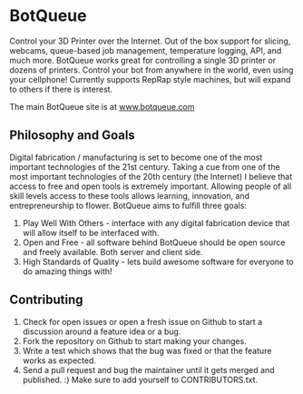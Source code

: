 BotQueue
========

Control your 3D Printer over the Internet.  Out of the box support for slicing, webcams, queue-based job management, temperature logging, API, and much more.  BotQueue works great for controlling a single 3D printer or dozens of printers.  Control your bot from anywhere in the world, even using your cellphone!  Currently supports RepRap style machines, but will expand to others if there is interest.

The main BotQueue site is at www.botqueue.com

Philosophy and Goals
-------------

Digital fabrication / manufacturing is set to become one of the most important technologies of the 21st century.  Taking a cue from one of the most important technologies of the 20th century (the Internet) I believe that access to free and open tools is extremely important.  Allowing people of all skill levels access to these tools allows learning, innovation, and entrepreneurship to flower.  BotQueue aims to fulfill three goals:

1. Play Well With Others - interface with any digital fabrication device that will allow itself to be interfaced with.
1. Open and Free - all software behind BotQueue should be open source and freely available.  Both server and client side.
1. High Standards of Quality - lets build awesome software for everyone to do amazing things with!

Contributing
-------------

1. Check for open issues or open a fresh issue on Github to start a discussion around a feature idea or a bug.
1. Fork the repository on Github to start making your changes.
1. Write a test which shows that the bug was fixed or that the feature works as expected.
1. Send a pull request and bug the maintainer until it gets merged and published. :) Make sure to add yourself to CONTRIBUTORS.txt.